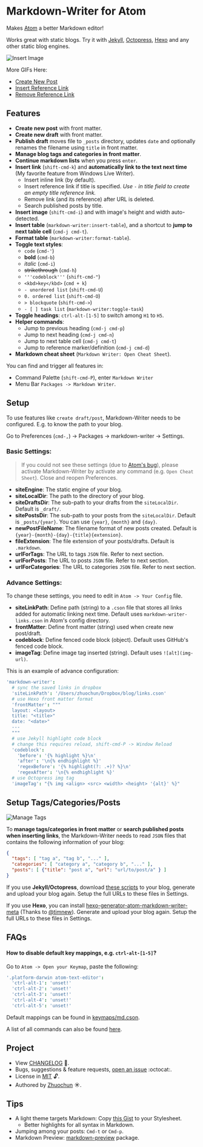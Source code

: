 # Markdown-Writer for Atom

Makes [Atom](https://atom.io/) a better Markdown editor!

Works great with static blogs. Try it with [Jekyll](http://jekyllrb.com/), [Octopress](http://octopress.org/), [Hexo](http://hexo.io/) and any other static blog engines.

![Insert Image](http://i.imgur.com/s9ekMns.gif)

More GIFs Here:

- [Create New Post](http://i.imgur.com/BwntxhB.gif)
- [Insert Reference Link](http://i.imgur.com/L67TqyF.gif)
- [Remove Reference Link](http://i.imgur.com/TglzeJV.gif)

## Features

- **Create new post** with front matter.
- **Create new draft** with front matter.
- **Publish draft** moves file to `_posts` directory, updates `date` and optionally renames the filename using `title` in front matter.
- **Manage blog tags and categories in front matter**.
- **Continue markdown lists** when you press `enter`.
- **Insert link** (`shift-cmd-k`) and **automatically link to the text next time** (My favorite feature from Windows Live Writer).
  - Insert inline link (by default).
  - Insert reference link if title is specified. _Use `-` in title field to create an empty title reference link._
  - Remove link (and its reference) after URL is deleted.
  - Search published posts by title.
- **Insert image** (`shift-cmd-i`) and with image's height and width auto-detected.
- **Insert table** (`markdown-writer:insert-table`), and a shortcut to **jump to next table cell** (`cmd-j cmd-t`).
- **Format table** (`markdown-writer:format-table`).
- **Toggle text styles**:
  - `code` (`cmd-'`)
  - **bold** (`cmd-b`)
  - _italic_ (`cmd-i`)
  - ~~strikethrough~~ (`cmd-h`)
  - `'''codeblock'''` (`shift-cmd-"`)
  - `<kbd>key</kbd>` (`cmd + k`)
  - `- unordered list` (`shift-cmd-U`)
  - `0. ordered list` (`shift-cmd-O`)
  - `> blockquote` (`shift-cmd->`)
  - `- [ ] task list` (`markdown-writer:toggle-task`)
- **Toggle headings**: `ctrl-alt-[1-5]` to switch among `H1` to `H5`.
- **Helper commands**:
  - Jump to previous heading (`cmd-j cmd-p`)
  - Jump to next heading (`cmd-j cmd-n`)
  - Jump to next table cell (`cmd-j cmd-t`)
  - Jump to reference marker/definition (`cmd-j cmd-d`)
- **Markdown cheat sheet** (`Markdown Writer: Open Cheat Sheet`).

You can find and trigger all features in:

- Command Palette (`shift-cmd-P`), enter `Markdown Writer`
- Menu Bar `Packages -> Markdown Writer`.

## Setup

To use features like `create draft/post`, Markdown-Writer needs to be configured. E.g. to know the path to your blog.

Go to Preferences (`cmd-,`) -> Packages -> markdown-writer -> Settings.

### Basic Settings:

> If you could not see these settings (due to [Atom's bug][3ecd2daa]), please activate Markdown-Writer by activate any command (e.g. `Open Cheat Sheet`). Close and reopen Preferences.

[3ecd2daa]: https://github.com/atom/settings-view/issues/356 "Viewing a package's settings should activate it"

- **siteEngine**: The static engine of your blog.
- **siteLocalDir**: The path to the directory of your blog.
- **siteDraftsDir**: The sub-path to your drafts from the `siteLocalDir`. Default is `_draft/`.
- **sitePostsDir**: The sub-path to your posts from the `siteLocalDir`. Default is `_posts/{year}`. You can use `{year}`, `{month}` and `{day}`.
- **newPostFileName**: The filename format of new posts created. Default is `{year}-{month}-{day}-{title}{extension}`.
- **fileExtension**: The file extension of your posts/drafts. Default is `.markdown`.
- **urlForTags**: The URL to tags `JSON` file. Refer to next section.
- **urlForPosts**: The URL to posts `JSON` file. Refer to next section.
- **urlForCategories**: The URL to categories `JSON` file. Refer to next section.

### Advance Settings:

To change these settings, you need to edit in `Atom -> Your Config` file.

- **siteLinkPath**: Define path (string) to a `.cson` file that stores all links added for automatic linking next time. Default uses `markdown-writer-links.cson` in Atom's config directory.
- **frontMatter**: Define front matter (string) used when create new post/draft.
- **codeblock**: Define fenced code block (object). Default uses GitHub's fenced code block.
- **imageTag**: Define image tag inserted (string). Default uses `![alt](img-url)`.

This is an example of advance configuration:

```coffee
'markdown-writer':
  # sync the saved links in dropbox
  'siteLinkPath': '/Users/zhuochun/Dropbox/blog/links.cson'
  # use Hexo front matter format
  'frontMatter': """
  layout: <layout>
  title: "<title>"
  date: "<date>"
  ---
  """
  # use Jekyll highlight code block
  # change this requires reload, shift-cmd-P -> Window Reload
  'codeblock':
    'before': '{% highlight %}\n'
    'after': '\n{% endhighlight %}'
    'regexBefore': '{% highlight(?: .+)? %}\n'
    'regexAfter': '\n{% endhighlight %}'
  # use Octopress img tag
  'imageTag': "{% img <align> <src> <width> <height> '{alt}' %}"
```

## Setup Tags/Categories/Posts

![Manage Tags](http://i.imgur.com/amt2m0Y.png)

To **manage tags/categories in front matter** or **search published posts when inserting links**, the Markdown-Writer needs to read `JSON` files that contains the following information of your blog:

```json
{
  "tags": [ "tag a", "tag b", "..." ],
  "categories": [ "category a", "category b", "..." ],
  "posts": [ {"title": "post a", "url": "url/to/post/a" } ]
}
```

If you use **Jekyll/Octopress**, download [these scripts](https://gist.github.com/zhuochun/fe127356bcf8c07ae1fb) to your blog, generate and upload your blog again. Setup the full URLs to these files in Settings.

If you use **Hexo**, you can install [hexo-generator-atom-markdown-writer-meta](https://github.com/timnew/hexo-generator-atom-markdown-writer-meta) (Thanks to [@timnew](https://github.com/timnew)). Generate and upload your blog again. Setup the full URLs to these files in Settings.

## FAQs

#### How to disable default key mappings, e.g. `ctrl-alt-[1-5]`?

Go to `Atom -> Open your Keymap`, paste the following:

```coffee
'.platform-darwin atom-text-editor':
  'ctrl-alt-1': 'unset!'
  'ctrl-alt-2': 'unset!'
  'ctrl-alt-3': 'unset!'
  'ctrl-alt-4': 'unset!'
  'ctrl-alt-5': 'unset!'
```

Default mappings can be found in [keymaps/md.cson](https://github.com/zhuochun/md-writer/blob/master/keymaps/keymap.cson).

A list of all commands can also be found [here](https://github.com/zhuochun/md-writer/blob/master/package.json).

## Project

- View [CHANGELOG][e45121fa] :notebook_with_decorative_cover:.
- Bugs, suggestions & feature requests, [open an issue][e6ad7ed1] :octocat:.
- License in [MIT][6a9a3773] :unlock:.
- Authored by [Zhuochun][41ae693b] :sunny:.

[e45121fa]: https://github.com/zhuochun/md-writer/blob/master/CHANGELOG.md
[e6ad7ed1]: https://github.com/zhuochun/md-writer/issues
[6a9a3773]: https://github.com/zhuochun/md-writer/blob/master/LICENSE.md
[41ae693b]: https://github.com/zhuochun

## Tips

- A light theme targets Markdown: Copy [this Gist](https://gist.github.com/zhuochun/b3659bcea98fca56cb43) to your Stylesheet.
  - Better highlights for all syntax in Markdown.
- Jumping among your posts: `Cmd-t` or `Cmd-p`.
- Markdown Preview: [markdown-preview](https://atom.io/packages/markdown-preview) package.
